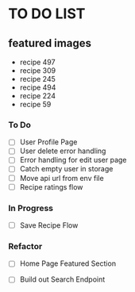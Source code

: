 # TO DO LIST

## featured images
* recipe 497
* recipe 309
* recipe 245
* recipe 494
* recipe 224
* recipe 59

### To Do

- [ ] User Profile Page  
- [ ] User delete error handling  
- [ ] Error handling for edit user page  
- [ ] Catch empty user in storage  
- [ ] Move api url from env file
- [ ] Recipe ratings flow

### In Progress
- [ ] Save Recipe Flow  


### Refactor

- [ ] Home Page Featured Section  
- [ ] Build out Search Endpoint  

